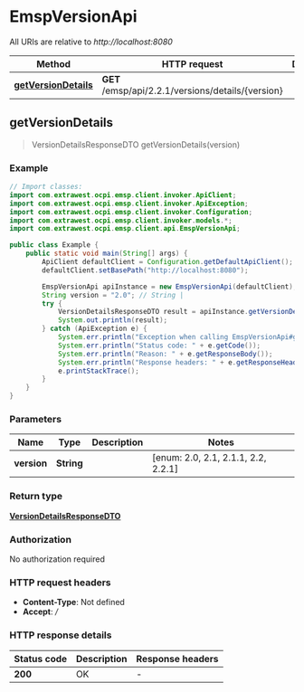 # EmspVersionApi

All URIs are relative to *http://localhost:8080*

| Method | HTTP request | Description |
|------------- | ------------- | -------------|
| [**getVersionDetails**](EmspVersionApi.md#getVersionDetails) | **GET** /emsp/api/2.2.1/versions/details/{version} |  |



## getVersionDetails

> VersionDetailsResponseDTO getVersionDetails(version)



### Example

```java
// Import classes:
import com.extrawest.ocpi.emsp.client.invoker.ApiClient;
import com.extrawest.ocpi.emsp.client.invoker.ApiException;
import com.extrawest.ocpi.emsp.client.invoker.Configuration;
import com.extrawest.ocpi.emsp.client.invoker.models.*;
import com.extrawest.ocpi.emsp.client.api.EmspVersionApi;

public class Example {
    public static void main(String[] args) {
        ApiClient defaultClient = Configuration.getDefaultApiClient();
        defaultClient.setBasePath("http://localhost:8080");

        EmspVersionApi apiInstance = new EmspVersionApi(defaultClient);
        String version = "2.0"; // String | 
        try {
            VersionDetailsResponseDTO result = apiInstance.getVersionDetails(version);
            System.out.println(result);
        } catch (ApiException e) {
            System.err.println("Exception when calling EmspVersionApi#getVersionDetails");
            System.err.println("Status code: " + e.getCode());
            System.err.println("Reason: " + e.getResponseBody());
            System.err.println("Response headers: " + e.getResponseHeaders());
            e.printStackTrace();
        }
    }
}
```

### Parameters


| Name | Type | Description  | Notes |
|------------- | ------------- | ------------- | -------------|
| **version** | **String**|  | [enum: 2.0, 2.1, 2.1.1, 2.2, 2.2.1] |

### Return type

[**VersionDetailsResponseDTO**](VersionDetailsResponseDTO.md)

### Authorization

No authorization required

### HTTP request headers

- **Content-Type**: Not defined
- **Accept**: */*


### HTTP response details
| Status code | Description | Response headers |
|-------------|-------------|------------------|
| **200** | OK |  -  |

